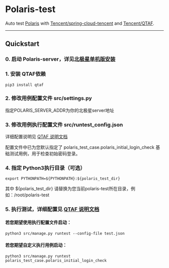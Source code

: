 # Polaris-test
Auto test [Polaris](https://github.com/polarismesh/polaris) with [Tencent/spring-cloud-tencent](https://github.com/Tencent/spring-cloud-tencent.git) and [Tencent/QTAF](https://github.com/Tencent/QTAF.git).

---

## Quickstart
### 0. 启动 Polaris-server，详见[北极星单机版安装](https://polarismesh.cn/zh/doc/%E5%BF%AB%E9%80%9F%E5%85%A5%E9%97%A8/%E5%AE%89%E8%A3%85%E6%9C%8D%E5%8A%A1%E7%AB%AF/%E5%AE%89%E8%A3%85%E5%8D%95%E6%9C%BA%E7%89%88.html#%E5%8D%95%E6%9C%BA%E7%89%88%E5%AE%89%E8%A3%85)
### 1. 安装 QTAF依赖
    pip3 install qtaf
### 2. 修改用例配置文件 src/settings.py
指定POLARIS_SERVER_ADDR为你的北极星server地址
### 3. 修改用例执行配置文件 src/runtest_config.json
详细配置说明见 [QTAF 说明文档](https://qta-testbase.readthedocs.io/zh/latest/testrun.html#section-12)

配置文件中已为您默认指定了 polaris_test_case.polaris_initial_login_check 基础测试用例，用于检查初始密码登录。
### 4. 指定 Python3执行目录（可选）
    export PYTHONPATH=${PYTHONPATH}:${polaris_test_dir}
其中 ${polaris_test_dir} 请替换为您当前polaris-test所在目录，例如：/root/polaris-test
### 5. 执行测试，详细配置见 [QTAF 说明文档](https://qta-testbase.readthedocs.io/zh/latest/testrun.html#)
#### 若您期望使用执行配置文件启动： 
    python3 src/manage.py runtest --config-file test.json
#### 若您期望自定义执行用例启动：  
    python3 src/manage.py runtest polaris_test_case.polaris_initial_login_check
